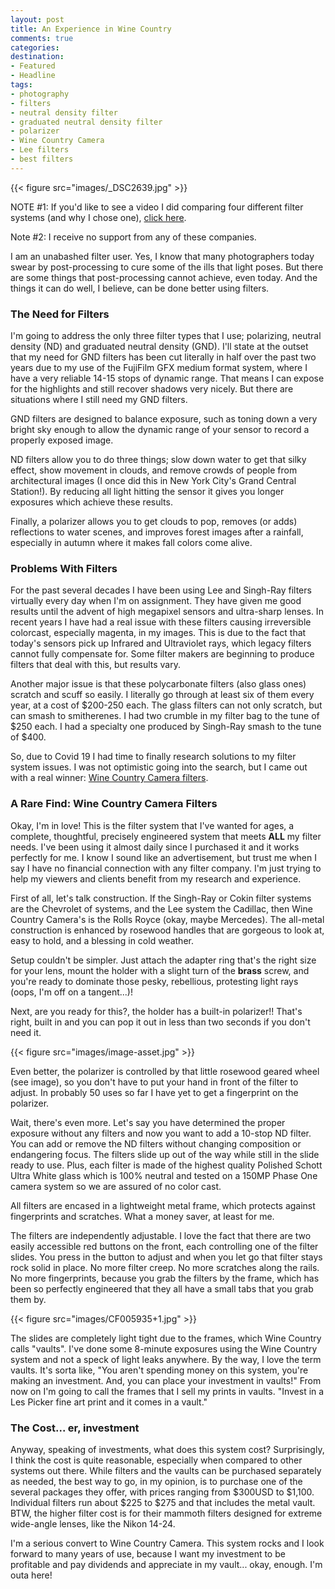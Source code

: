 ```yaml
---
layout: post
title: An Experience in Wine Country
comments: true
categories: 
destination: 
- Featured
- Headline
tags:
- photography
- filters
- neutral density filter
- graduated neutral density filter
- polarizer
- Wine Country Camera
- Lee filters
- best filters
---
```


{{< figure src="images/_DSC2639.jpg" >}}

NOTE #1: If you'd like to see a video I did comparing four different filter systems (and why I chose one), [click here](https://youtu.be/pBIAnVJzB70). 

Note #2: I receive no support from any of these companies. 

I am an unabashed filter user. Yes, I know that many photographers today swear by post-processing to cure some of the ills that light poses. But there are some things that post-processing cannot achieve, even today. And the things it can do well, I believe, can be done better using filters. 

### The Need for Filters

I'm going to address the only three filter types that I use; polarizing, neutral density (ND) and graduated neutral density (GND). I'll state at the outset that my need for GND filters has been cut literally in half over the past two years due to my use of the FujiFilm GFX medium format system, where I have a very reliable 14-15 stops of dynamic range. That means I can expose for the highlights and still recover shadows very nicely. But there are situations where I still need my GND filters. 

GND filters are designed to balance exposure, such as toning down a very bright sky enough to allow the dynamic range of your sensor to record a properly exposed image. 

ND filters allow you to do three things; slow down water to get that silky effect, show movement in clouds, and remove crowds of people from architectural images (I once did this in New York City's Grand Central Station!). By reducing all light hitting the sensor it gives you longer exposures which achieve these results. 

Finally, a polarizer allows you to get clouds to pop, removes (or adds) reflections to water scenes, and improves forest images after a rainfall, especially in autumn where it makes fall colors come alive. 

### Problems With Filters

For the past several decades I have been using Lee and Singh-Ray filters virtually every day when I'm on assignment. They have given me good results until the advent of high megapixel sensors and ultra-sharp lenses. In recent years I have had a real issue with these filters causing irreversible colorcast, especially magenta, in my images. This is due to the fact that today's sensors pick up Infrared and Ultraviolet rays, which legacy filters cannot fully compensate for. Some filter makers are beginning to produce filters that deal with this, but results vary. 

Another major issue is that these polycarbonate filters (also glass ones) scratch and scuff so easily. I literally go through at least six of them every year, at a cost of $200-250 each. The glass filters can not only scratch, but can smash to smitherenes. I had two crumble in my filter bag to the tune of $250 each. I had a specialty one produced by Singh-Ray smash to the tune of $400. 

So, due to Covid 19 I had time to finally research solutions to my filter system issues. I was not optimistic going into the search, but I came out with a real winner: [Wine Country Camera filters](http://www.winecountry.camera/).

### A Rare Find: Wine Country Camera Filters

Okay, I'm in love! This is the filter system that I've wanted for ages, a complete, thoughtful, precisely engineered system that meets **ALL** my filter needs. I've been using it almost daily since I purchased it and it works perfectly for me. I know I sound like an advertisement, but trust me when I say I have no financial connection with any filter company. I'm just trying to help my viewers and clients benefit from my research and experience. 

First of all, let's talk construction. If the Singh-Ray or Cokin filter systems are the Chevrolet of systems, and the Lee system the Cadillac, then Wine Country Camera's is the Rolls Royce (okay, maybe Mercedes). The all-metal construction is enhanced by rosewood handles that are gorgeous to look at, easy to hold, and a blessing in cold weather. 

Setup couldn't be simpler. Just attach the adapter ring that's the right size for your lens, mount the holder with a slight turn of the **brass** screw, and you're ready to dominate those pesky, rebellious, protesting light rays (oops, I'm off on a tangent...)!

Next, are you ready for this?, the holder has a built-in polarizer!! That's right, built in and you can pop it out in less than two seconds if you don't need it. 

{{< figure src="images/image-asset.jpg" >}}

Even better, the polarizer is controlled by that little rosewood geared wheel (see image), so you don't have to put your hand in front of the filter to adjust. In probably 50 uses so far I have yet to get a fingerprint on the polarizer. 

Wait, there's even more. Let's say you have determined the proper exposure without any filters and now you want to add a 10-stop ND filter. You can add or remove the ND filters without changing composition or endangering focus. The filters slide up out of the way while still in the slide ready to use. Plus, each filter is made of the highest quality Polished Schott Ultra White glass which is 100% neutral and tested on a 150MP Phase One camera system so we are assured of no color cast. 

All filters are encased in a lightweight metal frame, which protects against fingerprints and scratches. What a money saver, at least for me. 

The filters are independently adjustable. I love the fact that there are two easily accessible red buttons on the front, each controlling one of the filter slides. You press in the button to adjust and when you let go that filter stays rock solid in place. No more filter creep. No more scratches along the rails. No more fingerprints, because you grab the filters by the frame, which has been so perfectly engineered that they all have a small tabs that you grab them by. 

{{< figure src="images/CF005935+1.jpg" >}}

The slides are completely light tight due to the frames, which Wine Country calls "vaults". I've done some 8-minute exposures using the Wine Country system and not a speck of light leaks anywhere. By the way, I love the term vaults. It's sorta like, "You aren't spending money on this system, you're making an investment. And, you can place your investment in vaults!" From now on I'm going to call the frames that I sell my prints in  vaults. "Invest in a Les Picker fine art print and it comes in a vault." 

### The Cost... er, investment

Anyway, speaking of investments, what does this system cost? Surprisingly, I think the cost is quite reasonable, especially when compared to other systems out there. While filters and the vaults can be purchased separately as needed, the best way to go, in my opinion, is to purchase one of the several packages they offer, with prices ranging from $300USD to $1,100. Individual filters run about $225 to $275 and that includes the metal vault. BTW, the higher filter cost is for their mammoth filters designed for extreme wide-angle lenses, like the Nikon 14-24. 

I'm a serious convert to Wine Country Camera. This system rocks and I look forward to many years of use, because I want  my investment to be profitable and pay dividends and appreciate in my vault... okay, enough. I'm outa here!





